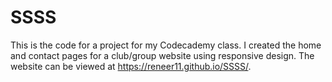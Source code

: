 # SSSS
This is the code for a project for my Codecademy class. I created the home and contact pages for a club/group website using responsive design.
The website can be viewed at https://reneer11.github.io/SSSS/.
